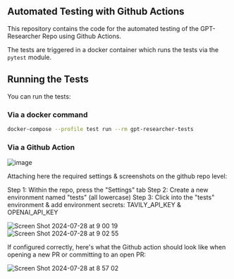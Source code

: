 
## Automated Testing with Github Actions

This repository contains the code for the automated testing of the GPT-Researcher Repo using Github Actions. 

The tests are triggered in a docker container which runs the tests via the `pytest` module.

## Running the Tests

You can run the tests:

### Via a docker command

```bash
docker-compose --profile test run --rm gpt-researcher-tests
```

### Via a Github Action

![image](https://github.com/user-attachments/assets/721fca20-01bb-4c10-9cf9-19d823bebbb0)

Attaching here the required settings & screenshots on the github repo level:

Step 1: Within the repo, press the "Settings" tab
Step 2: Create a new environment named "tests" (all lowercase)
Step 3: Click into the "tests" environment & add environment secrets: TAVILY_API_KEY & OPENAI_API_KEY

![Screen Shot 2024-07-28 at 9 00 19](https://github.com/user-attachments/assets/7cd341c6-d8d4-461f-ab5e-325abc9fe509)
![Screen Shot 2024-07-28 at 9 02 55](https://github.com/user-attachments/assets/a3744f01-06a6-4c9d-8aa0-1fc742d3e866)

If configured correctly, here's what the Github action should look like when opening a new PR or committing to an open PR:

![Screen Shot 2024-07-28 at 8 57 02](https://github.com/user-attachments/assets/30dbc668-4e6a-4b3b-a02e-dc859fc9bd3d)